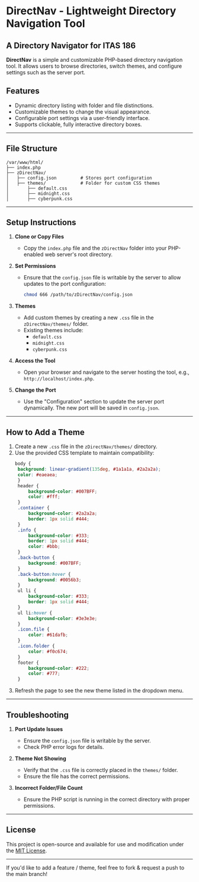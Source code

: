 # DirectNav - Lightweight Directory Navigation Tool
## A Directory Navigator for ITAS 186

**DirectNav** is a simple and customizable PHP-based directory navigation tool. It allows users to browse directories, switch themes, and configure settings such as the server port.

## Features
- Dynamic directory listing with folder and file distinctions.
- Customizable themes to change the visual appearance.
- Configurable port settings via a user-friendly interface.
- Supports clickable, fully interactive directory boxes.

---

## File Structure
```
/var/www/html/
├── index.php
├── zDirectNav/
│   ├── config.json         # Stores port configuration
│   ├── themes/             # Folder for custom CSS themes
│       ├── default.css
│       ├── midnight.css
│       ├── cyberpunk.css
```

---

## Setup Instructions

1. **Clone or Copy Files**
   - Copy the `index.php` file and the `zDirectNav` folder into your PHP-enabled web server's root directory.

2. **Set Permissions**
   - Ensure that the `config.json` file is writable by the server to allow updates to the port configuration:
     ```bash
     chmod 666 /path/to/zDirectNav/config.json
     ```

3. **Themes**
   - Add custom themes by creating a new `.css` file in the `zDirectNav/themes/` folder.
   - Existing themes include:
     - `default.css`
     - `midnight.css`
     - `cyberpunk.css`

4. **Access the Tool**
   - Open your browser and navigate to the server hosting the tool, e.g., `http://localhost/index.php`.

5. **Change the Port**
   - Use the "Configuration" section to update the server port dynamically. The new port will be saved in `config.json`.

---

## How to Add a Theme
1. Create a new `.css` file in the `zDirectNav/themes/` directory.
2. Use the provided CSS template to maintain compatibility:
   ```css
   body {
    background: linear-gradient(135deg, #1a1a1a, #2a2a2a);
    color: #eaeaea;
    }
    header {
        background-color: #007BFF;
        color: #fff;
    }
    .container {
        background-color: #2a2a2a;
        border: 1px solid #444;
    }
    .info {
        background-color: #333;
        border: 1px solid #444;
        color: #bbb;
    }
    .back-button {
        background: #007BFF;
    }
    .back-button:hover {
        background: #0056b3;
    }
    ul li {
        background-color: #333;
        border: 1px solid #444;
    }
    ul li:hover {
        background-color: #3e3e3e;
    }
    .icon.file {
        color: #61dafb;
    }
    .icon.folder {
        color: #f0c674;
    }
    footer {
        background-color: #222;
        color: #777;
    }
   ```
3. Refresh the page to see the new theme listed in the dropdown menu.

---

## Troubleshooting
1. **Port Update Issues**
   - Ensure the `config.json` file is writable by the server.
   - Check PHP error logs for details.

2. **Theme Not Showing**
   - Verify that the `.css` file is correctly placed in the `themes/` folder.
   - Ensure the file has the correct permissions.

3. **Incorrect Folder/File Count**
   - Ensure the PHP script is running in the correct directory with proper permissions.

---

## License
This project is open-source and available for use and modification under the [MIT License](LICENSE).

---

If you'd like to add a feature / theme, feel free to fork & request a push to the main branch!
